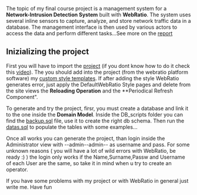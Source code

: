 The topic of my final course project is a management system for a **Network-Intrusion Detection System**
built with **WebRatio**. The system uses several inline sensors to capture, analyze, and store
network traffic data in a database. The management interface is then used by various actors
to access the data and perform different tasks...See more on the [report](<ASE_Project_Report.pdf>)


## Inizializing the project

First you will have to import the [project](IntrusionDetectionSystem.zip) (if you dont know how to do it check this [video](https://my.webratio.com/learn/learningobject/organize-the-workspace-v-72?cbck=wrReq87824)). The you should add into the project (from the webratio platform software) my [custom style templates](IDSstyle.zip). If after adding the style WebRatio generates error, just apply the DefaultWebRatio Style pages and delete from the site views the **Reloading Operation** and the **Periodical Refresh Component". 

To generate and try the project, firsr, you must create a database and link it to the one inside the **Domain Model**. Inside the DB_scripts folder you can find the [backup.sql](DB_script/backup.sql) file, use it to create the right db schema. Then run the [datas.sql](DB_script/datas.sql) to populate the tables with some examples...

Once all works you can generate the project, than login inside the Administrator view with --admin--admin-- as username and pass. For some unknown reasons ( you will have a lot of wild errors with WebRatio, be ready :) ) the login only works if the Name,Surname,Passw and Username of each User are the same, so take it in mind when u try to create an operator. 

If you have some problems with my project or with WebRatio in general just write me. Have fun
